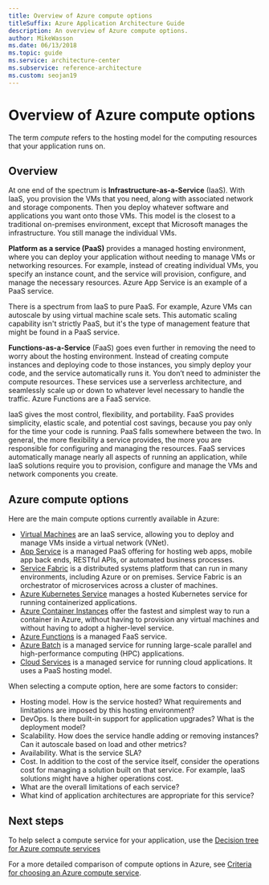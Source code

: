```yaml
---
title: Overview of Azure compute options
titleSuffix: Azure Application Architecture Guide
description: An overview of Azure compute options.
author: MikeWasson
ms.date: 06/13/2018
ms.topic: guide
ms.service: architecture-center
ms.subservice: reference-architecture
ms.custom: seojan19
---
```


# Overview of Azure compute options

The term *compute* refers to the hosting model for the computing resources that your application runs on.

## Overview

At one end of the spectrum is **Infrastructure-as-a-Service** (IaaS). With IaaS, you provision the VMs that you need, along with associated network and storage components. Then you deploy whatever software and applications you want onto those VMs. This model is the closest to a traditional on-premises environment, except that Microsoft manages the infrastructure. You still manage the individual VMs.

**Platform as a service (PaaS)** provides a managed hosting environment, where you can deploy your application without needing to manage VMs or networking resources. For example, instead of creating individual VMs, you specify an instance count, and the service will provision, configure, and manage the necessary resources. Azure App Service is an example of a PaaS service.

There is a spectrum from IaaS to pure PaaS. For example, Azure VMs can autoscale by using virtual machine scale sets. This automatic scaling capability isn't strictly PaaS, but it's the type of management feature that might be found in a PaaS service.

**Functions-as-a-Service** (FaaS) goes even further in removing the need to worry about the hosting environment. Instead of creating compute instances and deploying code to those instances, you simply deploy your code, and the service automatically runs it. You don’t need to administer the compute resources. These services use a serverless architecture, and seamlessly scale up or down to whatever level necessary to handle the traffic. Azure Functions are a FaaS service.

IaaS gives the most control, flexibility, and portability. FaaS provides simplicity, elastic scale, and potential cost savings, because you pay only for the time your code is running. PaaS falls somewhere between the two. In general, the more flexibility a service provides, the more you are responsible for configuring and managing the resources. FaaS services automatically manage nearly all aspects of running an application, while IaaS solutions require you to provision, configure and manage the VMs and network components you create.

## Azure compute options

Here are the main compute options currently available in Azure:

- [Virtual Machines](/azure/virtual-machines/) are an IaaS service, allowing you to deploy and manage VMs inside a virtual network (VNet).
- [App Service](/azure/app-service/app-service-value-prop-what-is) is a managed PaaS offering for hosting web apps, mobile app back ends, RESTful APIs, or automated business processes.
- [Service Fabric](/azure/service-fabric/service-fabric-overview) is a distributed systems platform that can run in many environments, including Azure or on premises. Service Fabric is an orchestrator of microservices across a cluster of machines.
- [Azure Kubernetes Service](/azure/aks/) manages a hosted Kubernetes service for running containerized applications.
- [Azure Container Instances](/azure/container-instances/container-instances-overview) offer the fastest and simplest way to run a container in Azure, without having to provision any virtual machines and without having to adopt a higher-level service.
- [Azure Functions](/azure/azure-functions/functions-overview) is a managed FaaS service.
- [Azure Batch](/azure/batch/batch-technical-overview) is a managed service for running large-scale parallel and high-performance computing (HPC) applications.
- [Cloud Services](/azure/cloud-services/cloud-services-choose-me) is a managed service for running cloud applications. It uses a PaaS hosting model.

When selecting a compute option, here are some factors to consider:

- Hosting model. How is the service hosted? What requirements and limitations are imposed by this hosting environment?
- DevOps. Is there built-in support for application upgrades? What is the deployment model?
- Scalability. How does the service handle adding or removing instances? Can it autoscale based on load and other metrics?
- Availability. What is the service SLA?
- Cost. In addition to the cost of the service itself, consider the operations cost for managing a solution built on that service. For example, IaaS solutions might have a higher operations cost.
- What are the overall limitations of each service?
- What kind of application architectures are appropriate for this service?

## Next steps

To help select a compute service for your application, use the [Decision tree for Azure compute services](./compute-decision-tree.md)

For a more detailed comparison of compute options in Azure, see [Criteria for choosing an Azure compute service](./compute-comparison.md).
